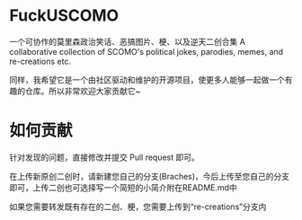 # FuckUSCOMO
  
一个可协作的莫里森政治笑话、恶搞图片、梗、以及逆天二创合集 A collaborative collection of SCOMO's political jokes, parodies, memes, and re-creations etc.  
  
同样，我希望它是一个由社区驱动和维护的开源项目，使更多人能够一起做一个有趣的仓库。所以非常欢迎大家贡献它~

# 如何贡献
  
针对发现的问题，直接修改并提交 Pull request 即可。  
  
在上传新原创二创时，请新建您自己的分支(Braches)，今后上传至您自己的分支即可，上传二创也可选择写一个简短的小简介附在README.md中  

如果您需要转发既有存在的二创、梗，您需要上传到“re-creations”分支内

